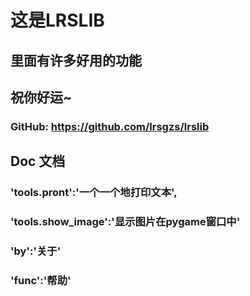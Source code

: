 # 这是LRSLIB
## 里面有许多好用的功能
## 祝你好运~
### GitHub: https://github.com/lrsgzs/lrslib

## Doc   文档
### 'tools.pront':'一个一个地打印文本',
### 'tools.show_image':'显示图片在pygame窗口中'
### 'by':'关于'
### 'func':'帮助'
